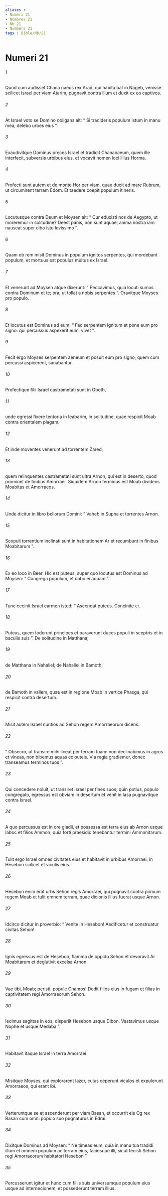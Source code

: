 ```yaml
---
aliases : 
- Numeri 21
- Nombres 21
- Nb 21
- Numbers 21
tags : Bible/Nb/21
---
```


# Numeri 21

###### 1
Quod cum audisset Chana naeus rex Arad, qui habita bat in Nageb, venisse scilicet Israel per viam Atarim, pugnavit contra illum et duxit ex eo captivos. 
###### 2
At Israel voto se Domino obligans ait: “ Si tradideris populum istum in manu mea, delebo urbes eius ”. 
###### 3
Exaudivitque Dominus preces Israel et tradidit Chananaeum, quem ille interfecit, subversis urbibus eius, et vocavit nomen loci illius Horma.
###### 4
Profecti sunt autem et de monte Hor per viam, quae ducit ad mare Rubrum, ut circumirent terram Edom. Et taedere coepit populum itineris. 
###### 5
Locutusque contra Deum et Moysen ait: “ Cur eduxisti nos de Aegypto, ut moreremur in solitudine? Deest panis, non sunt aquae; anima nostra iam nauseat super cibo isto levissimo ”.
###### 6
Quam ob rem misit Dominus in populum ignitos serpentes, qui mordebant populum, et mortuus est populus multus ex Israel. 
###### 7
Et venerunt ad Moysen atque dixerunt: “ Peccavimus, quia locuti sumus contra Dominum et te; ora, ut tollat a nobis serpentes ”. Oravitque Moyses pro populo. 
###### 8
Et locutus est Dominus ad eum: “ Fac serpentem ignitum et pone eum pro signo: qui percussus aspexerit eum, vivet ”. 
###### 9
Fecit ergo Moyses serpentem aeneum et posuit eum pro signo; quem cum percussi aspicerent, sanabantur.
###### 10
Profectique filii Israel castrametati sunt in Oboth, 
###### 11
unde egressi fixere tentoria in Ieabarim, in solitudine, quae respicit Moab contra orientalem plagam. 
###### 12
Et inde moventes venerunt ad torrentem Zared; 
###### 13
quem relinquentes castrametati sunt ultra Arnon, qui est in deserto, quod prominet de finibus Amorraei. Siquidem Arnon terminus est Moab dividens Moabitas et Amorraeos. 
###### 14
Unde dicitur in libro bellorum Domini: “ Vaheb in Supha et torrentes Arnon.
###### 15
Scopuli torrentium inclinati sunt in habitationem Ar et recumbunt in finibus Moabitarum ”.
###### 16
Ex eo loco in Beer. Hic est puteus, super quo locutus est Dominus ad Moysen: “ Congrega populum, et dabo ei aquam ”. 
###### 17
Tunc cecinit Israel carmen istud: “ Ascendat puteus. Concinite ei.
###### 18
Puteus, quem foderunt principes et paraverunt duces populi in sceptris et in baculis suis ”. De solitudine in Matthana; 
###### 19
de Matthana in Nahaliel; de Nahaliel in Bamoth; 
###### 20
de Bamoth in vallem, quae est in regione Moab in vertice Phasga, qui respicit contra desertum.
###### 21
Misit autem Israel nuntios ad Sehon regem Amorraeorum dicens: 
###### 22
“ Obsecro, ut transire mihi liceat per terram tuam: non declinabimus in agros et vineas, non bibemus aquas ex puteis. Via regia gradiemur, donec transeamus terminos tuos ”. 
###### 23
Qui concedere noluit, ut transiret Israel per fines suos; quin potius, populo congregato, egressus est obviam in desertum et venit in Iasa pugnavitque contra Israel. 
###### 24
A quo percussus est in ore gladii, et possessa est terra eius ab Arnon usque Iaboc et filios Ammon; quia forti praesidio tenebantur termini Ammonitarum.
###### 25
Tulit ergo Israel omnes civitates eius et habitavit in urbibus Amorraei, in Hesebon scilicet et viculis eius. 
###### 26
Hesebon enim erat urbs Sehon regis Amorraei, qui pugnavit contra primum regem Moab et tulit omnem terram, quae dicionis illius fuerat usque Arnon. 
###### 27
Idcirco dicitur in proverbio: “ Venite in Hesebon! Aedificetur et construatur civitas Sehon!
###### 28
Ignis egressus est de Hesebon, flamma de oppido Sehon et devoravit Ar Moabitarum et deglutivit excelsa Arnon.
###### 29
Vae tibi, Moab; peristi, popule Chamos! Dedit filios eius in fugam et filias in captivitatem regi Amorraeorum Sehon.
###### 30
Iecimus sagittas in eos, disperiit Hesebon usque Dibon. Vastavimus usque Nophe et usque Medaba ”.
###### 31
Habitavit itaque Israel in terra Amorraei. 
###### 32
Misitque Moyses, qui explorarent Iazer, cuius ceperunt viculos et expulerunt Amorraeos, qui erant ibi.
###### 33
Verteruntque se et ascenderunt per viam Basan, et occurrit eis Og rex Basan cum omni populo suo pugnaturus in Edrai. 
###### 34
Dixitque Dominus ad Moysen: “ Ne timeas eum, quia in manu tua tradidi illum et omnem populum ac terram eius, faciesque illi, sicut fecisti Sehon regi Amorraeorum habitatori Hesebon ”. 
###### 35
Percusserunt igitur et hunc cum filiis suis universumque populum eius usque ad internecionem; et possederunt terram illius.
